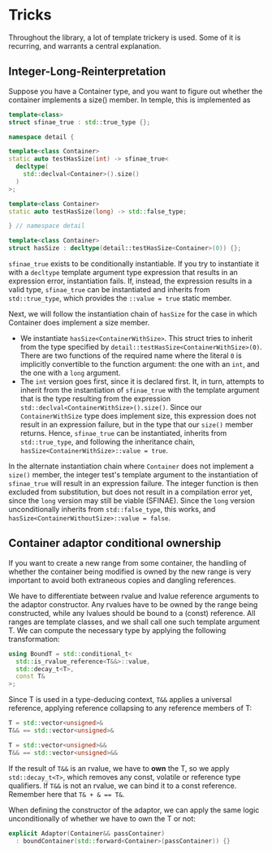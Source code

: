 # Tricks

Throughout the library, a lot of template trickery is used. Some of it is
recurring, and warrants a central explanation.

## Integer-Long-Reinterpretation

Suppose you have a Container type, and you want to figure out whether the
container implements a size() member. In temple, this is implemented as

```c++
template<class>
struct sfinae_true : std::true_type {};

namespace detail {

template<class Container>
static auto testHasSize(int) -> sfinae_true<
  decltype(
    std::declval<Container>().size()
  )
>;

template<class Container>
static auto testHasSize(long) -> std::false_type;

} // namespace detail

template<class Container>
struct hasSize : decltype(detail::testHasSize<Container>(0)) {};
```

`sfinae_true` exists to be conditionally instantiable. If you try to instantiate
it with a `decltype` template argument type expression that results in an
expression error, instantiation fails. If, instead, the expression results in a
valid type, `sfinae_true` can be instantiated and inherits from
`std::true_type`, which provides the `::value = true` static member.

Next, we will follow the instantiation chain of `hasSize` for the case in
which Container does implement a size member.

- We instantiate `hasSize<ContainerWithSize>`. This struct tries to inherit
  from the type specified by `detail::testHasSize<ContainerWithSize>(0)`. There
  are two functions of the required name where the literal `0` is implicitly
  convertible to the function argument: the one with an `int`, and the one
  with a `long` argument.
- The `int` version goes first, since it is declared first. It, in turn,
  attempts to inherit from the instantiation of `sfinae_true` with the template
  argument that is the type resulting from the expression
  `std::declval<ContainerWithSize>().size()`. Since our `ContainerWithSize`
  type does implement size, this expression does not result in an expression
  failure, but in the type that our `size()` member returns. Hence,
  `sfinae_true` can be instantiated, inherits from `std::true_type`, and
  following the inheritance chain, `hasSize<ContainerWithSize>::value = true`.

In the alternate instantiation chain where `Container` does not implement a
`size()` member, the integer test's template argument to the instantiation of
`sfinae_true` will result in an expression failure. The integer function is then
excluded from substitution, but does not result in a compilation error yet,
since the `long` version may still be viable (SFINAE). Since the `long` version
unconditionally inherits from `std::false_type`, this works, and
`hasSize<ContainerWithoutSize>::value = false`.


## Container adaptor conditional ownership

If you want to create a new range from some container, the handling of whether
the container being modified is owned by the new range is very important to
avoid both extraneous copies and dangling references.

We have to differentiate between rvalue and lvalue reference arguments to the
adaptor constructor. Any rvalues have to be owned by the range being
constructed, while any lvalues should be bound to a (const) reference. All
ranges are template classes, and we shall call one such template argument T. We
can compute the necessary type by applying the following transformation:

```c++ 
using BoundT = std::conditional_t<
  std::is_rvalue_reference<T&&>::value,
  std::decay_t<T>,
  const T&
>;
```

Since T is used in a type-deducing context, `T&&` applies a universal reference,
applying reference collapsing to any reference members of T:

```c++
T = std::vector<unsigned>&
T&& == std::vector<unsigned>&

T = std::vector<unsigned>&&
T&& == std::vector<unsigned>&&
```

If the result of `T&&` is an rvalue, we have to **own** the T, so we apply
`std::decay_t<T>`, which removes any const, volatile or reference type
qualifiers. If `T&&` is not an rvalue, we can bind it to a const reference.
Remember here that `T& + & == T&`.

When defining the constructor of the adaptor, we can apply the same logic
unconditionally of whether we have to own the T or not:

```c++
explicit Adaptor(Container&& passContainer)
  : boundContainer(std::forward<Container>(passContainer)) {}
```

